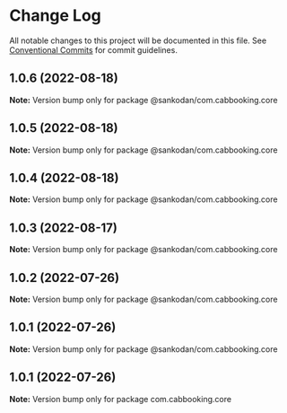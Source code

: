 # Change Log

All notable changes to this project will be documented in this file.
See [Conventional Commits](https://conventionalcommits.org) for commit guidelines.

## 1.0.6 (2022-08-18)

**Note:** Version bump only for package @sankodan/com.cabbooking.core





## 1.0.5 (2022-08-18)

**Note:** Version bump only for package @sankodan/com.cabbooking.core





## 1.0.4 (2022-08-18)

**Note:** Version bump only for package @sankodan/com.cabbooking.core





## 1.0.3 (2022-08-17)

**Note:** Version bump only for package @sankodan/com.cabbooking.core





## 1.0.2 (2022-07-26)

**Note:** Version bump only for package @sankodan/com.cabbooking.core





## 1.0.1 (2022-07-26)

**Note:** Version bump only for package @sankodan/com.cabbooking.core





## 1.0.1 (2022-07-26)

**Note:** Version bump only for package com.cabbooking.core
